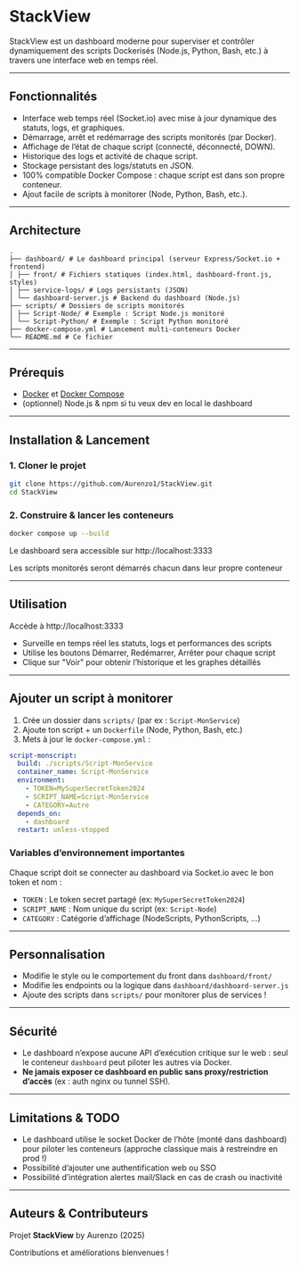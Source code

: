 # StackView

StackView est un dashboard moderne pour superviser et contrôler dynamiquement des scripts Dockerisés (Node.js, Python, Bash, etc.) à travers une interface web en temps réel.

---

## Fonctionnalités

- Interface web temps réel (Socket.io) avec mise à jour dynamique des statuts, logs, et graphiques.
- Démarrage, arrêt et redémarrage des scripts monitorés (par Docker).
- Affichage de l’état de chaque script (connecté, déconnecté, DOWN).
- Historique des logs et activité de chaque script.
- Stockage persistant des logs/statuts en JSON.
- 100% compatible Docker Compose : chaque script est dans son propre conteneur.
- Ajout facile de scripts à monitorer (Node, Python, Bash, etc.).

---

## Architecture

```
.
├── dashboard/ # Le dashboard principal (serveur Express/Socket.io + frontend)
│ ├── front/ # Fichiers statiques (index.html, dashboard-front.js, styles)
│ ├── service-logs/ # Logs persistants (JSON)
│ └── dashboard-server.js # Backend du dashboard (Node.js)
├── scripts/ # Dossiers de scripts monitorés
│ ├── Script-Node/ # Exemple : Script Node.js monitoré
│ └── Script-Python/ # Exemple : Script Python monitoré
├── docker-compose.yml # Lancement multi-conteneurs Docker
└── README.md # Ce fichier
```

---

## Prérequis

- [Docker](https://docs.docker.com/get-docker/) et [Docker Compose](https://docs.docker.com/compose/install/)
- (optionnel) Node.js & npm si tu veux dev en local le dashboard

---

## Installation & Lancement

### 1. Cloner le projet

```bash
git clone https://github.com/Aurenzo1/StackView.git
cd StackView
```

### 2. Construire & lancer les conteneurs

```bash
docker compose up --build
```

Le dashboard sera accessible sur http://localhost:3333

Les scripts monitorés seront démarrés chacun dans leur propre conteneur

---

## Utilisation

Accède à http://localhost:3333

- Surveille en temps réel les statuts, logs et performances des scripts
- Utilise les boutons Démarrer, Redémarrer, Arrêter pour chaque script
- Clique sur "Voir" pour obtenir l’historique et les graphes détaillés

---

## Ajouter un script à monitorer

1. Crée un dossier dans `scripts/` (par ex : `Script-MonService`)
2. Ajoute ton script + un `Dockerfile` (Node, Python, Bash, etc.)
3. Mets à jour le `docker-compose.yml` :

```yaml
script-monscript:
  build: ./scripts/Script-MonService
  container_name: Script-MonService
  environment:
    - TOKEN=MySuperSecretToken2024
    - SCRIPT_NAME=Script-MonService
    - CATEGORY=Autre
  depends_on:
    - dashboard
  restart: unless-stopped
```

### Variables d’environnement importantes

Chaque script doit se connecter au dashboard via Socket.io avec le bon token et nom :

- `TOKEN` : Le token secret partagé (ex: `MySuperSecretToken2024`)
- `SCRIPT_NAME` : Nom unique du script (ex: `Script-Node`)
- `CATEGORY` : Catégorie d’affichage (NodeScripts, PythonScripts, ...)

---

## Personnalisation

- Modifie le style ou le comportement du front dans `dashboard/front/`
- Modifie les endpoints ou la logique dans `dashboard/dashboard-server.js`
- Ajoute des scripts dans `scripts/` pour monitorer plus de services !

---

## Sécurité

- Le dashboard n’expose aucune API d’exécution critique sur le web : seul le conteneur `dashboard` peut piloter les autres via Docker.
- **Ne jamais exposer ce dashboard en public sans proxy/restriction d’accès** (ex : auth nginx ou tunnel SSH).

---

## Limitations & TODO

- Le dashboard utilise le socket Docker de l’hôte (monté dans dashboard) pour piloter les conteneurs (approche classique mais à restreindre en prod !)
- Possibilité d’ajouter une authentification web ou SSO
- Possibilité d’intégration alertes mail/Slack en cas de crash ou inactivité

---

## Auteurs & Contributeurs

Projet **StackView** by Aurenzo (2025)

Contributions et améliorations bienvenues !
